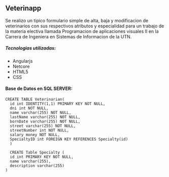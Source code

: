 ## Veterinapp

Se realizo un tipico formulario simple de alta, baja y modificacion de veterinarios con sus respectivos atributos y especialidad para un trabajo de la materia electiva llamada Programacion de aplicaciones visuales II en la Carrera de Ingeniera en Sistemas de Informacion de la UTN.
 
##### Tecnologias utilizadas:

- Angularjs
- Netcore
- HTML5 
- CSS 

#### Base de Datos en SQL SERVER:

```
CREATE TABLE Veterinarian(
  id int IDENTITY(1,1) PRIMARY KEY NOT NULL,  
  dni int NOT NULL,  
  name varchar(255) NOT NULL,  
  lastName varchar(255) NOT NULL,
  bornDate varchar(255) NOT NULL,
  street varchar(255) NOT NULL,
  streetNumber int NOT NULL,
  salary money NOT NULL,
  SpecialtyID int FOREIGN KEY REFERENCES Specialty(id)
  )

  CREATE Table Specialty (
  id int PRIMARY KEY NOT NULL,
  name varchar(255),
  description varchar(255)
)
```




[UTN]: <https://www.frc.utn.edu.ar/>

